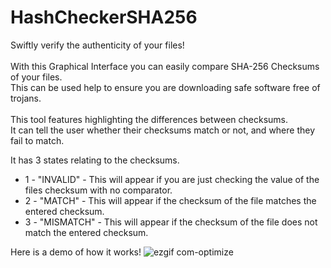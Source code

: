 # HashCheckerSHA256
Swiftly verify the authenticity of your files!<br>
<br>
With this Graphical Interface you can easily compare SHA-256 Checksums of your files.<br>
This can be used help to ensure you are downloading safe software free of trojans.<br>
<br>
This tool features highlighting the differences between checksums.<br>
It can tell the user whether their checksums match or not, and where they fail to match.<br>


It has 3 states relating to the checksums.<ul>
<li>1 - "INVALID"  - This will appear if you are just checking the value of the files checksum with no comparator.</li>
<li>2 - "MATCH"    - This will appear if the checksum of the file matches the entered checksum.</li>
<li>3 - "MISMATCH" - This will appear if the checksum of the file does not match the entered checksum.</li>
</ul>

Here is a demo of how it works!
![ezgif com-optimize](https://github.com/RawVendetta/HashCheckerSHA256/assets/45599046/2e6b209e-c2bc-4cea-b0ec-bed9b82a15ff)
